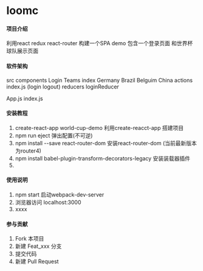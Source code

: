 # Ioomc

#### 项目介绍
利用react redux react-router 构建一个SPA demo
包含一个登录页面 和世界杯球队展示页面

#### 软件架构
src
  components 
      Login
      Teams
        index
        Germany
        Brazil
        Belguim
        China 
  actions
    index.js (login logout)
  reducers 
    loginReducer
  
  App.js
  index.js
    


#### 安装教程

1. create-react-app world-cup-demo 利用create-reacct-app 搭建项目
2. npm run eject  弹出配置(不可逆)
3. npm install --save react-router-dom  安装react-router-dom (当前最新版本为router4)
4. npm install babel-plugin-transform-decorators-legacy   安装装载器插件
5. 

#### 使用说明

1. npm start  启动webpack-dev-server
2. 浏览器访问 localhost:3000
3. xxxx

#### 参与贡献

1. Fork 本项目
2. 新建 Feat_xxx 分支
3. 提交代码
4. 新建 Pull Request


